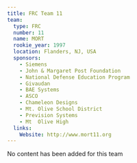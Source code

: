 ```yaml
---
title: FRC Team 11
team:
  type: FRC
  number: 11
  name: MORT
  rookie_year: 1997
  location: Flanders, NJ, USA
  sponsors:
    - Siemens
    - John & Margaret Post Foundation
    - National Defense Education Program
    - Givaudan
    - BAE Systems
    - ASCO
    - Chameleon Designs
    - Mt. Olive School District
    - Prevision Systems
    - Mt  Olive High
  links:
    Website: http://www.mort11.org
---
```

No content has been added for this team